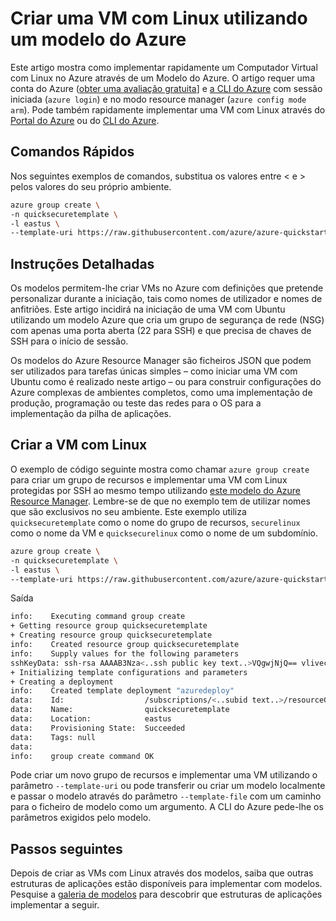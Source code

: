<properties
    pageTitle="Criar uma VM com Linux utilizando um modelo Azure | Microsoft Azure"
    description="Crie uma VM com Linux no Azure através de um modelo do Azure Resource Manager."
    services="virtual-machines-linux"
    documentationCenter=""
    authors="vlivech"
    manager="timlt"
    editor=""
    tags="azure-service-management,azure-resource-manager" />

<tags
    ms.service="virtual-machines-linux"
    ms.workload="infrastructure-services"
    ms.tgt_pltfrm="vm-linux"
    ms.devlang="na"
    ms.topic="hero-article"
    ms.date="04/29/2016"
    ms.author="v-livech"/>

# Criar uma VM com Linux utilizando um modelo do Azure

Este artigo mostra como implementar rapidamente um Computador Virtual com Linux no Azure através de um Modelo do Azure.  O artigo requer uma conta do Azure ([obter uma avaliação gratuita](https://azure.microsoft.com/pricing/free-trial/)] e [a CLI do Azure](../xplat-cli-install.md) com sessão iniciada (`azure login`) e no modo resource manager (`azure config mode arm`).  Pode também rapidamente implementar uma VM com Linux através do [Portal do Azure](virtual-machines-linux-quick-create-portal.md) ou do [CLI do Azure](virtual-machines-linux-quick-create-cli.md).


## Comandos Rápidos

Nos seguintes exemplos de comandos, substitua os valores entre &lt; e &gt; pelos valores do seu próprio ambiente.

```bash
azure group create \
-n quicksecuretemplate \
-l eastus \
--template-uri https://raw.githubusercontent.com/azure/azure-quickstart-templates/master/101-vm-sshkey/azuredeploy.json
```

## Instruções Detalhadas

Os modelos permitem-lhe criar VMs no Azure com definições que pretende personalizar durante a iniciação, tais como nomes de utilizador e nomes de anfitriões. Este artigo incidirá na iniciação de uma VM com Ubuntu utilizando um modelo Azure que cria um grupo de segurança de rede (NSG) com apenas uma porta aberta (22 para SSH) e que precisa de chaves de SSH para o início de sessão.

Os modelos do Azure Resource Manager são ficheiros JSON que podem ser utilizados para tarefas únicas simples – como iniciar uma VM com Ubuntu como é realizado neste artigo – ou para construir configurações do Azure complexas de ambientes completos, como uma implementação de produção, programação ou teste das redes para o OS para a implementação da pilha de aplicações.

## Criar a VM com Linux

O exemplo de código seguinte mostra como chamar `azure group create` para criar um grupo de recursos e implementar uma VM com Linux protegidas por SSH ao mesmo tempo utilizando [este modelo do Azure Resource Manager](https://raw.githubusercontent.com/azure/azure-quickstart-templates/master/101-vm-sshkey/azuredeploy.json). Lembre-se de que no exemplo tem de utilizar nomes que são exclusivos no seu ambiente. Este exemplo utiliza `quicksecuretemplate` como o nome do grupo de recursos, `securelinux` como o nome da VM e `quicksecurelinux` como o nome de um subdomínio.

```bash
azure group create \
-n quicksecuretemplate \
-l eastus \
--template-uri https://raw.githubusercontent.com/azure/azure-quickstart-templates/master/101-vm-sshkey/azuredeploy.json
```

Saída

```bash
info:    Executing command group create
+ Getting resource group quicksecuretemplate
+ Creating resource group quicksecuretemplate
info:    Created resource group quicksecuretemplate
info:    Supply values for the following parameters
sshKeyData: ssh-rsa AAAAB3Nza<..ssh public key text..>VQgwjNjQ== vlivech@azure
+ Initializing template configurations and parameters
+ Creating a deployment
info:    Created template deployment "azuredeploy"
data:    Id:                  /subscriptions/<..subid text..>/resourceGroups/quicksecuretemplate
data:    Name:                quicksecuretemplate
data:    Location:            eastus
data:    Provisioning State:  Succeeded
data:    Tags: null
data:
info:    group create command OK
```

Pode criar um novo grupo de recursos e implementar uma VM utilizando o parâmetro `--template-uri` ou pode transferir ou criar um modelo localmente e passar o modelo através do parâmetro `--template-file` com um caminho para o ficheiro de modelo como um argumento. A CLI do Azure pede-lhe os parâmetros exigidos pelo modelo.

## Passos seguintes

Depois de criar as VMs com Linux através dos modelos, saiba que outras estruturas de aplicações estão disponíveis para implementar com modelos. Pesquise a [galeria de modelos](https://azure.microsoft.com/documentation/templates/) para descobrir que estruturas de aplicações implementar a seguir.



<!--HONumber=Jun16_HO2-->


